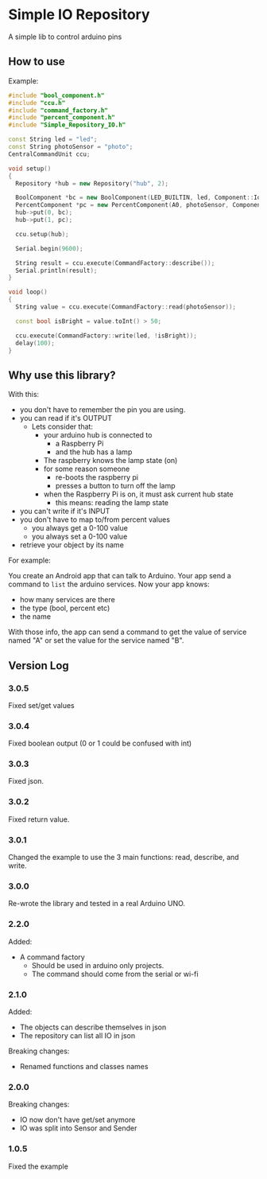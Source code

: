 # Simple IO Repository

A simple lib to control arduino pins

## How to use

Example:

``` cpp
#include "bool_component.h"
#include "ccu.h"
#include "command_factory.h"
#include "percent_component.h"
#include "Simple_Repository_IO.h"

const String led = "led";
const String photoSensor = "photo";
CentralCommandUnit ccu;

void setup()
{
  Repository *hub = new Repository("hub", 2);

  BoolComponent *bc = new BoolComponent(LED_BUILTIN, led, Component::IoType::OUT);
  PercentComponent *pc = new PercentComponent(A0, photoSensor, Component::IoType::IN);
  hub->put(0, bc);
  hub->put(1, pc);

  ccu.setup(hub);

  Serial.begin(9600);

  String result = ccu.execute(CommandFactory::describe());
  Serial.println(result);
}

void loop()
{
  String value = ccu.execute(CommandFactory::read(photoSensor));

  const bool isBright = value.toInt() > 50;

  ccu.execute(CommandFactory::write(led, !isBright));
  delay(100);
}

```

## Why use this library?

With this:

* you don't have to remember the pin you are using.
* you can read if it's OUTPUT
  * Lets consider that:
    * your arduino hub is connected to
      * a Raspberry Pi
      * and the hub has a lamp
    * The raspberry knows the lamp state (on)
    * for some reason someone
      * re-boots the raspberry pi
      * presses a button to turn off the lamp
    * when the Raspberry Pi is on, it must ask current hub state
      * this means: reading the lamp state
* you can't write if it's INPUT
* you don't have to map to/from percent values
  * you always get a 0-100 value
  * you always set a 0-100 value
* retrieve your object by its name

For example:

You create an Android app that can talk to Arduino. Your app send a command to ```list``` the arduino services.
Now your app knows:

* how many services are there
* the type (bool, percent etc)
* the name

With those info, the app can send a command to get the value of service named "A" or set the value for the service named "B".

## Version Log

### 3.0.5

Fixed set/get values

### 3.0.4

Fixed boolean output (0 or 1 could be confused with int)

### 3.0.3

Fixed json.

### 3.0.2

Fixed return value.

### 3.0.1

Changed the example to use the 3 main functions: read, describe, and write.

### 3.0.0

Re-wrote the library and tested in a real Arduino UNO.

### 2.2.0

Added:

* A command factory
  * Should be used in arduino only projects.
  * The command should come from the serial or wi-fi

### 2.1.0

Added:

* The objects can describe themselves in json
* The repository can list all IO in json

Breaking changes:

* Renamed functions and classes names

### 2.0.0

Breaking changes:

* IO now don't have get/set anymore
* IO was split into Sensor and Sender

### 1.0.5

Fixed the example

